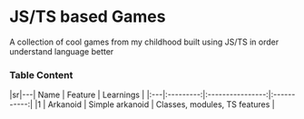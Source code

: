 # JS/TS based Games

A collection of cool games from my childhood built using JS/TS in order understand language better


### Table Content
|sr|---| Name | Feature | Learnings |
|:---|:---------:|:----------------:|:-----------:|
|1 | Arkanoid | Simple arkanoid | Classes, modules, TS features | 
